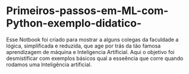 # Primeiros-passos-em-ML-com-Python-exemplo-didatico-
Esse Notbook foi criado para mostrar a alguns colegas da faculdade a lógica, simplificada e reduzida, que age por trás da tão famosa aprendizagem de máquina e Inteligencia Artificial. Aqui o objetivo foi desmistificar com exemplos básicos qual a esseência que corre quando rodamos uma lnteligência artificial. 
